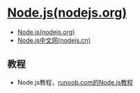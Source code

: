 # [Node.js(nodejs.org)](http://www.nodejs.org)
- [Node.js(nodejs.org)](http://www.nodejs.org)
- [Node.js中文网(nodejs.cn)](http://www.nodejs.cn)

## 教程
- Node.js教程，[runoob.com的Node.js教程](http://www.runoob.com/nodejs/nodejs-tutorial.html)
